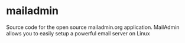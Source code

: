 # mailadmin
Source code for the open source mailadmin.org application. MailAdmin allows you to easily setup a powerful email server on Linux
